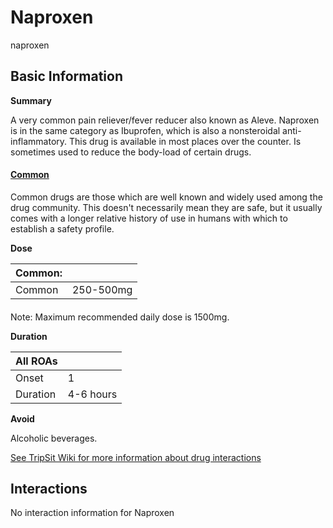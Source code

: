 # Naproxen

naproxen

## Basic Information

**Summary**

A very common pain reliever/fever reducer also known as Aleve. Naproxen is in the same category as Ibuprofen, which is also a nonsteroidal anti-inflammatory. This drug is available in most places over the counter. Is sometimes used to reduce the body-load of certain drugs.

#### [Common](/category/common)

Common drugs are those which are well known and widely used among the drug community. This doesn't necessarily mean they are safe, but it usually comes with a longer relative history of use in humans with which to establish a safety profile.

**Dose**

| Common: |           |
| ------- | --------- |
| Common  | 250-500mg |

#### 

 Note: Maximum recommended daily dose is 1500mg.

**Duration**

| All ROAs |           |
| -------- | --------- |
| Onset    | 1         |
| Duration | 4-6 hours |

**Avoid**

Alcoholic beverages.

[See TripSit Wiki for more information about drug interactions](http://combo.tripsit.me/)

## Interactions

No interaction information for Naproxen